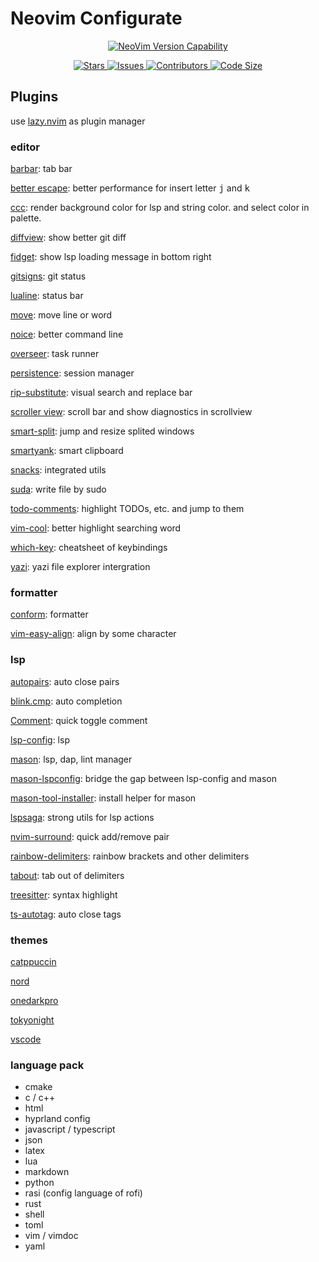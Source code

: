 # Neovim Configurate

<p align="center"><a href="https://github.com/neovim/neovim/releases/tag/stable"><img alt="NeoVim Version Capability" src="https://img.shields.io/badge/Supports%20Nvim-v0.10.2-A6D895?style=for-the-badge&colorA=363A4F&logo=neovim&logoColor=D9E0EE"></a></p>

<p align="center">
    <a href="https://github.com/TropinoneH/nvim-configuration/stargazers">
        <img
            alt="Stars"
            src="https://img.shields.io/github/stars/TropinoneH/nvim-configuration?colorA=363A4F&colorB=B7BDF8&logo=adafruit&logoColor=D9E0EE&style=for-the-badge">
    </a>
    <a href="https://github.com/TropinoneH/nvim-configuration/issues">
        <img
            alt="Issues"
            src="https://img.shields.io/github/issues-raw/TropinoneH/nvim-configuration?colorA=363A4f&colorB=F5A97F&logo=github&logoColor=D9E0EE&style=for-the-badge">
    </a>
    <a href="https://github.com/TropinoneH/nvim-configuration/contributors">
        <img
            alt="Contributors"
            src="https://img.shields.io/github/contributors/TropinoneH/nvim-configuration?colorA=363A4F&colorB=B5E8E0&logo=git&logoColor=D9E0EE&style=for-the-badge">
    </a>
    <a href="https://github.com/TropinoneH/nvim-configuration">
        <img
            alt="Code Size"
            src="https://img.shields.io/github/languages/code-size/TropinoneH/nvim-configuration?colorA=363A4F&colorB=DDB6F2&logo=gitlfs&logoColor=D9E0EE&style=for-the-badge">
    </a>
</p>

## Plugins

use [lazy.nvim](https://github.com/folke/lazy.nvim) as plugin manager

### editor

[barbar](https://github.com/romgrk/barbar.nvim): tab bar

[better escape](https://github.com/max397574/better-escape.nvim): better performance for insert letter <kbd>j</kbd> and <kbd>k</kbd>

[ccc](https://github.com/uga-rosa/ccc.nvim): render background color for lsp and string color. and select color in palette.

[diffview](https://github.com/sindrets/diffview.nvim): show better git diff

[fidget](https://github.com/j-hui/fidget.nvim): show lsp loading message in bottom right

[gitsigns](https://github.com/lewis6991/gitsigns.nvim): git status

[lualine](https://github.com/nvim-lualine/lualine.nvim): status bar

[move](https://github.com/fedepujol/move.nvim): move line or word

[noice](https://github.com/folke/noice.nvim): better command line

[overseer](https://github.com/stevearc/overseer.nvim): task runner

[persistence](https://github.com/TropinoneH/persistence.nvim): session manager

[rip-substitute](https://github.com/chrisgrieser/nvim-rip-substitute): visual search and replace bar

[scroller view](https://github.com/dstein64/nvim-scrollview): scroll bar and show diagnostics in scrollview

[smart-split](https://github.com/mrjones2014/smart-splits.nvim): jump and resize splited windows

[smartyank](https://github.com/ibhagwan/smartyank.nvim): smart clipboard

[snacks](folke/snacks.nvim): integrated utils

[suda](https://github.com/lambdalisue/suda.vim): write file by sudo

[todo-comments](https://github.com/folke/todo-comments.nvim): highlight TODOs, etc. and jump to them

[vim-cool](https://github.com/romainl/vim-cool): better highlight searching word

[which-key](https://github.com/folke/which-key.nvim): cheatsheet of keybindings

[yazi](https://github.com/mikavilpas/yazi.nvim): yazi file explorer intergration

### formatter

[conform](https://github.com/stevearc/conform.nvim): formatter

[vim-easy-align](https://github.com/junegunn/vim-easy-align): align by some character

### lsp

[autopairs](https://github.com/windwp/nvim-autopairs): auto close pairs

[blink.cmp](https://github.com/saghen/blink.cmp): auto completion

[Comment](https://github.com/numToStr/Comment.nvim): quick toggle comment

[lsp-config](https://github.com/neovim/nvim-lspconfig): lsp

[mason](https://github.com/williamboman/mason.nvim): lsp, dap, lint manager

[mason-lspconfig](https://github.com/williamboman/mason-lspconfig.nvim): bridge the gap between lsp-config and mason

[mason-tool-installer](https://github.com/WhoIsSethDaniel/mason-tool-installer.nvim): install helper for mason

[lspsaga](https://github.com/nvimdev/lspsaga.nvim): strong utils for lsp actions

[nvim-surround](https://github.com/kylechui/nvim-surround): quick add/remove pair

[rainbow-delimiters](https://github.com/hiphish/rainbow-delimiters.nvim): rainbow brackets and other delimiters

[tabout](https://github.com/abecodes/tabout.nvim): tab out of delimiters

[treesitter](nvim-treesitter/nvim-treesitter): syntax highlight

[ts-autotag](https://github.com/windwp/nvim-ts-autotag): auto close tags

### themes

[catppuccin](https://github.com/catppuccin/nvim)

[nord](https://github.com/gbprod/nord.nvim)

[onedarkpro](https://github.com/olimorris/onedarkpro.nvim)

[tokyonight](https://github.com/folke/tokyonight.nvim)

[vscode](https://github.com/Mofiqul/vscode.nvim)

### language pack

- cmake
- c / c++
- html
- hyprland config
- javascript / typescript
- json
- latex
- lua
- markdown
- python
- rasi (config language of rofi)
- rust
- shell
- toml
- vim / vimdoc
- yaml
